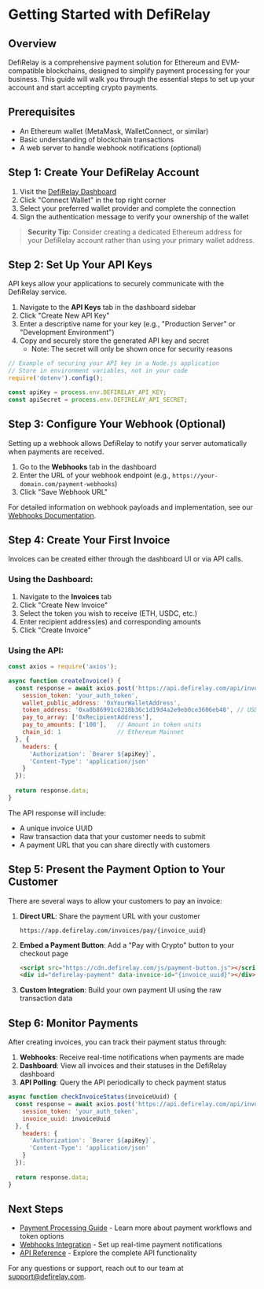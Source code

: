 
# Getting Started with DefiRelay

## Overview

DefiRelay is a comprehensive payment solution for Ethereum and EVM-compatible blockchains, designed to simplify payment processing for your business. This guide will walk you through the essential steps to set up your account and start accepting crypto payments.

## Prerequisites

- An Ethereum wallet (MetaMask, WalletConnect, or similar)
- Basic understanding of blockchain transactions
- A web server to handle webhook notifications (optional)

## Step 1: Create Your DefiRelay Account

1. Visit the [DefiRelay Dashboard](https://app.defirelay.com/dashboard)
2. Click "Connect Wallet" in the top right corner
3. Select your preferred wallet provider and complete the connection
4. Sign the authentication message to verify your ownership of the wallet

> **Security Tip**: Consider creating a dedicated Ethereum address for your DefiRelay account rather than using your primary wallet address.

## Step 2: Set Up Your API Keys

API keys allow your applications to securely communicate with the DefiRelay service.

1. Navigate to the **API Keys** tab in the dashboard sidebar
2. Click "Create New API Key"
3. Enter a descriptive name for your key (e.g., "Production Server" or "Development Environment")
4. Copy and securely store the generated API key and secret
   - Note: The secret will only be shown once for security reasons

```javascript
// Example of securing your API key in a Node.js application
// Store in environment variables, not in your code
require('dotenv').config();

const apiKey = process.env.DEFIRELAY_API_KEY;
const apiSecret = process.env.DEFIRELAY_API_SECRET;
```

## Step 3: Configure Your Webhook (Optional)

Setting up a webhook allows DefiRelay to notify your server automatically when payments are received.

1. Go to the **Webhooks** tab in the dashboard
2. Enter the URL of your webhook endpoint (e.g., `https://your-domain.com/payment-webhooks`)
3. Click "Save Webhook URL"

For detailed information on webhook payloads and implementation, see our [Webhooks Documentation](/docs/webhooks).

## Step 4: Create Your First Invoice

Invoices can be created either through the dashboard UI or via API calls.

### Using the Dashboard:

1. Navigate to the **Invoices** tab
2. Click "Create New Invoice"
3. Select the token you wish to receive (ETH, USDC, etc.)
4. Enter recipient address(es) and corresponding amounts
5. Click "Create Invoice"

### Using the API:

```javascript
const axios = require('axios');

async function createInvoice() {
  const response = await axios.post('https://api.defirelay.com/api/invoices/create', {
    session_token: 'your_auth_token',
    wallet_public_address: '0xYourWalletAddress',
    token_address: '0xa0b86991c6218b36c1d19d4a2e9eb0ce3606eb48', // USDC on Ethereum
    pay_to_array: ['0xRecipientAddress'],
    pay_to_amounts: ['100'],   // Amount in token units
    chain_id: 1                // Ethereum Mainnet
  }, {
    headers: {
      'Authorization': `Bearer ${apiKey}`,
      'Content-Type': 'application/json'
    }
  });
  
  return response.data;
}
```

The API response will include:
- A unique invoice UUID
- Raw transaction data that your customer needs to submit
- A payment URL that you can share directly with customers

## Step 5: Present the Payment Option to Your Customer

There are several ways to allow your customers to pay an invoice:

1. **Direct URL**: Share the payment URL with your customer
   ```
   https://app.defirelay.com/invoices/pay/{invoice_uuid}
   ```

2. **Embed a Payment Button**: Add a "Pay with Crypto" button to your checkout page
   ```html
   <script src="https://cdn.defirelay.com/js/payment-button.js"></script>
   <div id="defirelay-payment" data-invoice-id="{invoice_uuid}"></div>
   ```

3. **Custom Integration**: Build your own payment UI using the raw transaction data

## Step 6: Monitor Payments

After creating invoices, you can track their payment status through:

1. **Webhooks**: Receive real-time notifications when payments are made
2. **Dashboard**: View all invoices and their statuses in the DefiRelay dashboard
3. **API Polling**: Query the API periodically to check payment status

```javascript
async function checkInvoiceStatus(invoiceUuid) {
  const response = await axios.post('https://api.defirelay.com/api/invoices/status', {
    session_token: 'your_auth_token',
    invoice_uuid: invoiceUuid
  }, {
    headers: {
      'Authorization': `Bearer ${apiKey}`,
      'Content-Type': 'application/json'
    }
  });
  
  return response.data;
}
```

## Next Steps

- [Payment Processing Guide](/docs/payments) - Learn more about payment workflows and token options
- [Webhooks Integration](/docs/webhooks) - Set up real-time payment notifications
- [API Reference](https://api.defirelay.com/docs) - Explore the complete API functionality

For any questions or support, reach out to our team at support@defirelay.com.
